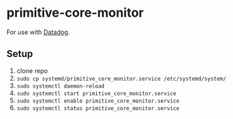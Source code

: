 # primitive-core-monitor

For use with [Datadog](https://www.datadoghq.com/).

## Setup


1. clone repo
2. `sudo cp systemd/primitive_core_monitor.service /etc/systemd/system/`
3. `sudo systemctl daemon-reload`
4. `sudo systemctl start primitive_core_monitor.service`
5. `sudo systemctl enable primitive_core_monitor.service`
6. `sudo systemctl status primitive_core_monitor.service`
